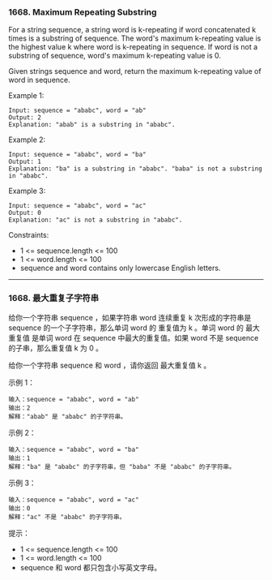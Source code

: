 ### 1668. Maximum Repeating Substring
For a string sequence, a string word is k-repeating if word concatenated k times is a substring of sequence. The word's maximum k-repeating value is the highest value k where word is k-repeating in sequence. If word is not a substring of sequence, word's maximum k-repeating value is 0.

Given strings sequence and word, return the maximum k-repeating value of word in sequence.

Example 1:

	Input: sequence = "ababc", word = "ab"
	Output: 2
	Explanation: "abab" is a substring in "ababc".

Example 2:

	Input: sequence = "ababc", word = "ba"
	Output: 1
	Explanation: "ba" is a substring in "ababc". "baba" is not a substring in "ababc".

Example 3:

	Input: sequence = "ababc", word = "ac"
	Output: 0
	Explanation: "ac" is not a substring in "ababc".



Constraints:

* 1 <= sequence.length <= 100
* 1 <= word.length <= 100
* sequence and word contains only lowercase English letters.

----

### 1668. 最大重复子字符串
给你一个字符串 sequence ，如果字符串 word 连续重复 k 次形成的字符串是 sequence 的一个子字符串，那么单词 word 的 重复值为 k 。单词 word 的 最大重复值 是单词 word 在 sequence 中最大的重复值。如果 word 不是 sequence 的子串，那么重复值 k 为 0 。

给你一个字符串 sequence 和 word ，请你返回 最大重复值 k 。



示例 1：

	输入：sequence = "ababc", word = "ab"
	输出：2
	解释："abab" 是 "ababc" 的子字符串。

示例 2：

	输入：sequence = "ababc", word = "ba"
	输出：1
	解释："ba" 是 "ababc" 的子字符串，但 "baba" 不是 "ababc" 的子字符串。

示例 3：

	输入：sequence = "ababc", word = "ac"
	输出：0
	解释："ac" 不是 "ababc" 的子字符串。



提示：

* 1 <= sequence.length <= 100
* 1 <= word.length <= 100
* sequence 和 word 都只包含小写英文字母。

